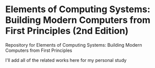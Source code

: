 # Elements of Computing Systems: Building Modern Computers from First Principles (2nd Edition)
Repository for Elements of Computing Systems: Building Modern Computers from First Principles

I'll add all of the related works here for my personal study
